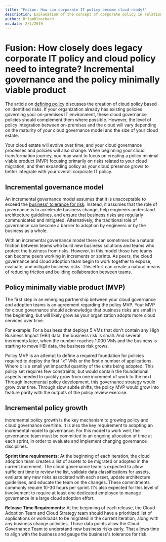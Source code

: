 ```yaml
---
title: "Fusion: How can corporate IT policy become cloud-ready?"
description: Explanation of the concept of corporate policy in relation to cloud governance
author: BrianBlanchard
ms.date: 2/1/2019
---
```


# Fusion: How closely does legacy corporate IT policy and cloud policy need to integrate? Incremental governance and the policy minimally viable product

The article on [defining policy](define-policy.md) discusses the creation of cloud policy based on identified risks. If your organization already has existing policies governing your on-premises IT environment, these cloud governance policies should complement them where possible. However, the level of policy integration between on-premises and the cloud will vary depending on the maturity of your cloud governance model and the size of your cloud estate. 

Your cloud estate will evolve over time, and your cloud governance processes and policies will also change. When beginning your cloud transformation journey, you may want to focus on creating a policy minimal viable product (MVP) focusing primarily on risks related to your cloud migration, and then expanding policy as your cloud presence grows to better integrate with your overall corporate IT policy. 

## Incremental governance model

An incremental governance model assumes that it is unacceptable to exceed the [business' tolerance for risk](risk-tolerance.md). Instead, it assumes that the role of governance is to accelerate business change, help engineers understand architecture guidelines, and ensure that [business risks](understanding-business-risk.md) are regularly communicated and mitigated. Alternatively, the traditional role of governance can become a barrier to adoption by engineers or by the business as a whole.

With an incremental governance model there can sometimes be a natural friction between teams who build new business solutions and teams who protect the business from risks. However, in this model those two teams can become peers working in increments or sprints. As peers, the cloud governance and cloud adoption team begin to work together to expose, evaluate, and mitigate business risks. This effort can create a natural means of reducing friction and building collaboration between teams.

## Policy minimally viable product (MVP)

The first step in an emerging partnership between your cloud governance and adoption teams is an agreement regarding the policy MVP. Your MVP for cloud governance should acknowledge that business risks are small in the beginning, but will likely grow as your organization adopts more cloud services over time.

For example: For a business that deploys 5 VMs that don't contain any High Business Impact (HBI) data, the business risk is small. And several increments later, when the number reaches 1,000 VMs and the business is starting to move HBI data, the business risk grows.

Policy MVP is an attempt to define a required foundation for policies required to deploy the first "x" VMs or the first x number of applications. Where x is a small yet impactful quantity of the units being adopted. This policy set requires few constraints, but would contain the foundational aspects needed to quickly grow from one increment of work to the next. Through incremental policy development, this governance strategy would grow over time. Through slow subtle shifts, the policy MVP would grow into feature parity with the outputs of the policy review exercise.

## Incremental policy growth

Incremental policy growth is the key mechanism to growing policy and cloud governance overtime. It is also the key requirement to adopting an incremental model to governance. For this model to work well, the governance team must be committed to an ongoing allocation of time at each sprint, in order to evaluate and implement changing governance disciplines.

**Sprint time requirements:** At the beginning of each iteration, the cloud adoption team creates a list of assets to be migrated or adopted in the current increment. The cloud governance team is expected to allow sufficient time to review the list, validate data classifications for assets, evaluate any new risks associated with each asset, update architecture guidelines, and educate the team on the changes. These commitments commonly require 10-30 hours per sprint. It's also expected for this level of involvement to require at least one dedicated employee to manage governance in a large cloud adoption effort.

**Release Time Requirements:** At the beginning of each release, the Cloud Adoption Team and Cloud Strategy team should have a prioritized list of applications or workloads to be migrated in the current iteration, along with any business change activities. Those data points allow the Cloud Governance Team to understand new business risks early. That allows time to align with the business and gauge the business's tolerance for risk.
